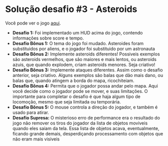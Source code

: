 # Solução desafio #3 - Asteroids

Você pode ver o jogo <a href="https://asteroids-codelab.netlify.app/">aqui</a>.

- **Desafio 1:** Foi implementado um HUD acima do jogo, contendo informações sobre score e tempo.
- **Desafio Bônus 1:** O tema do jogo foi mudado. Asteroides foram substituidos por aliens, e o jogador foi substituido por um astronauta
- **Desafio Bônus 2:** Implemente asteroids diferentes! Possiveis exemplos são asteroids vermelhos, que são maiores e mais lentos, ou asteroids azuis, que quando explodem, criam asteroids menores. Seja criativo!
- **Desafio Bônus 3:** Implemente ataques diferentes. Assim como o desafio anterior, seja criativo. Alguns exemplos são balas que dão mais dano, ou balas que, quando atingem a borda do mapa, ricochiteiam.
- **Desafio Bônus 4:** Permita que o jogador possa andar pelo mapa. Aqui você decide como o jogador pode se mover, e suas limitações. O importante para completar o desafio é que haja algum tipo de locomoção, mesmo que seja limitada ou temporária.
- **Desafio Bônus 5:** O mouse controla a direção do jogador, e também é usado para atirar.
- **Desafio Supresa:** O misterioso erro de performance era o resultado do jogo não remover os tiros do jogador da lista de objetos moviveis quando eles saiam da tela. Essa lista de objetos acava, eventualmente, ficando grande demais, desperdiçando processamento com objetos que não eram mais visiveis
